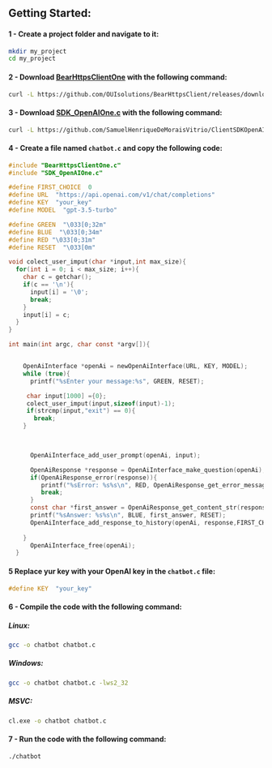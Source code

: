 



##   Getting Started:

#### 1 - Create a project folder and navigate to it:

```bash
mkdir my_project
cd my_project
```
#### 2 - Download  [BearHttpsClientOne](https://github.com/OUIsolutions/BearHttpsClient/releases/download/0.2.002/BearHttpsClientOne.c) with the following command:

```bash
curl -L https://github.com/OUIsolutions/BearHttpsClient/releases/download/0.2.002/BearHttpsClientOne.c  -o BearHttpsClientOne.c 
```
#### 3 - Download [SDK_OpenAIOne.c](https://github.com/SamuelHenriqueDeMoraisVitrio/ClientSDKOpenAI/releases/download/0.0.10/SDK_OpenAIOne.c) with the following command:

```bash
curl -L https://github.com/SamuelHenriqueDeMoraisVitrio/ClientSDKOpenAI/releases/download/0.0.10/SDK_OpenAIOne.c  -o SDK_OpenAIOne.c 
```
#### 4 - Create a file named `chatbot.c` and copy the following code:

```c
#include "BearHttpsClientOne.c"
#include "SDK_OpenAIOne.c"

#define FIRST_CHOICE  0
#define URL  "https://api.openai.com/v1/chat/completions"
#define KEY  "your_key"
#define MODEL  "gpt-3.5-turbo"

#define GREEN  "\033[0;32m"
#define BLUE  "\033[0;34m"
#define RED "\033[0;31m"
#define RESET  "\033[0m"

void colect_user_imput(char *input,int max_size){
  for(int i = 0; i < max_size; i++){
    char c = getchar();
    if(c == '\n'){
      input[i] = '\0';
      break;
    }
    input[i] = c;
  }
}

int main(int argc, char const *argv[]){


    OpenAiInterface *openAi = newOpenAiInterface(URL, KEY, MODEL);
    while (true){
      printf("%sEnter your message:%s", GREEN, RESET);

     char input[1000] ={0};
     colect_user_imput(input,sizeof(input)-1);
     if(strcmp(input,"exit") == 0){
       break;
    }     


      
      OpenAiInterface_add_user_prompt(openAi, input);

      OpenAiResponse *response = OpenAiInterface_make_question(openAi);
      if(OpenAiResponse_error(response)){
         printf("%sError: %s%s\n", RED, OpenAiResponse_get_error_message(response), RESET);
         break;
      }
      const char *first_answer = OpenAiResponse_get_content_str(response,FIRST_CHOICE);
      printf("%sAnswer: %s%s\n", BLUE, first_answer, RESET);
      OpenAiInterface_add_response_to_history(openAi, response,FIRST_CHOICE);
  
    }
      OpenAiInterface_free(openAi);
  }
```

#### 5 Replace yur key with your OpenAI key in the `chatbot.c` file:
```c
#define KEY  "your_key"
```

#### 6 - Compile the code with the following command:
##### Linux:
```bash
gcc -o chatbot chatbot.c 
```
##### Windows:
```bash
gcc -o chatbot chatbot.c -lws2_32
```
##### MSVC:
```bash
cl.exe -o chatbot chatbot.c 
```



#### 7 - Run the code with the following command:

```bash
./chatbot
```
